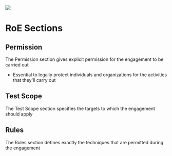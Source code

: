 
![](https://github.com/JonmarCorpuz/SecondBrain/blob/main/Assets/Whitespace.png)

# RoE Sections

## Permission

The Permission section gives explicit permission for the engagement to be carried out

* Essential to legally protect individuals and organizations for the activities that they'll carry out

## Test Scope

The Test Scope section specifies the targets to which the engagement should apply

## Rules
The Rules section defines exactly the techniques that are permitted during the engagement 
